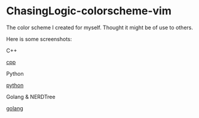 ChasingLogic-colorscheme-vim
============================

The color scheme I created for myself. Thought it might be of use to others.

Here is some screenshots:

C++

[cpp](cpp.png)


Python

[python](python.png)


Golang & NERDTree

[golang](golang.png)
